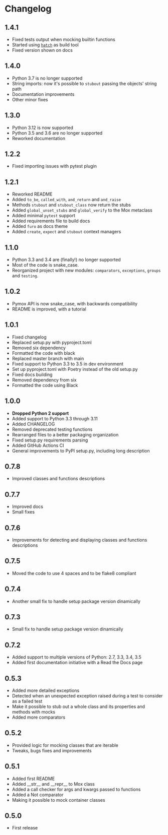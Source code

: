 # Changelog

## 1.4.1

-   Fixed tests output when mocking builtin functions
-   Started using [`hatch`](https://hatch.pypa.io/latest/) as build tool
-   Fixed version shown on docs

## 1.4.0

-   Python 3.7 is no longer supported
-   String imports: now it's possible to `stubout` passing the objects' string path
-   Documentation improvements
-   Other minor fixes

## 1.3.0

-   Python 3.12 is now supported
-   Python 3.5 and 3.6 are no longer supported
-   Reworked documentation

## 1.2.2

-   Fixed importing issues with pytest plugin

## 1.2.1

-   Reworked README
-   Added `to_be`, `called_with`, `and_return` and `and_raise`
-   Methods `stubout` and `stubout_class` now return the stubs
-   Added `global_unset_stubs` and `global_verify` to the Mox metaclass
-   Added minimal `pytest` support
-   Added requirements file to build docs
-   Added `furo` as docs theme
-   Added `create`, `expect` and `stubout` context managers

## 1.1.0

-   Python 3.3 and 3.4 are (finally!) no longer supported
-   Most of the code is snake_case.
-   Reorganized project with new modules: `comparators`, `exceptions`,
    `groups` and `testing`.

## 1.0.2

-   Pymox API is now snake_case, with backwards compatibility
-   README is improved, with a tutorial

## 1.0.1

-   Fixed changelog
-   Replaced setup.py with pyproject.toml
-   Removed six dependency
-   Formatted the code with black
-   Replaced master branch with main
-   Fixed support to Python 3.3 to 3.5 in dev environment
-   Set up pyproject.toml with Poetry instead of the old setup.py
-   Fixed docs building
-   Removed dependency from six
-   Formatted the code using Black

## 1.0.0

-   **Dropped Python 2 support**
-   Added support to Python 3.3 through 3.11
-   Added CHANGELOG
-   Removed deprecated testing functions
-   Rearranged files to a better packaging organization
-   Fixed setup.py requirements parsing
-   Added GitHub Actions CI
-   General improvements to PyPI setup.py, including long description

## 0.7.8

-   Improved classes and functions descriptions

## 0.7.7

-   Improved docs
-   Small fixes

## 0.7.6

-   Improvements for detecting and displaying classes and functions
    descriptions

## 0.7.5

-   Moved the code to use 4 spaces and to be flake8 compliant

## 0.7.4

-   Another small fix to handle setup package version dinamically

## 0.7.3

-   Small fix to handle setup package version dinamically

## 0.7.2

-   Added support to multiple versions of Python: 2.7, 3.3, 3.4, 3.5
-   Added first documentation initiative with a Read the Docs page

## 0.5.3

-   Added more detailed exceptions
-   Detected when an unexpected exception raised during a test to
    consider as a failed test
-   Make it possible to stub out a whole class and its properties and
    methods with mocks
-   Added more comparators

## 0.5.2

-   Provided logic for mocking classes that are iterable
-   Tweaks, bugs fixes and improvements

## 0.5.1

-   Added first README
-   Added \_\_str\_\_ and \_\_repr\_\_ to Mox class
-   Added a call checker for args and kwargs passed to functions
-   Added a Not comparator
-   Making it possible to mock container classes

## 0.5.0

-   First release
